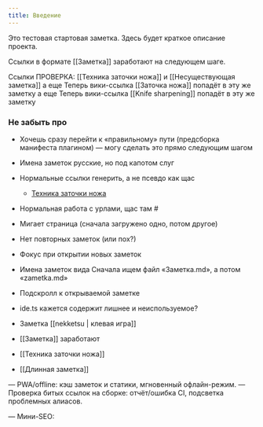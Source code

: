 ```yaml
---
title: Введение
---
```


Это тестовая стартовая заметка. Здесь будет краткое описание проекта.

Ссылки в формате [[Заметка]] заработают на следующем шаге.

Ссылки ПРОВЕРКА: [[Техника заточки ножа]] и [[Несуществующая заметка]]
а еще Теперь вики-ссылка [[Заточка ножа]] попадёт в эту же заметку
а еще Теперь вики-ссылка [[Knife sharpening]] попадёт в эту же заметку


### Не забыть про 
- Хочешь сразу перейти к «правильному» пути (предсборка манифеста плагином) — могу сделать это прямо следующим шагом

- Имена заметок русские, но под капотом слуг

- Нормальные ссылки генерить, а не псевдо как щас 
  - <a href="#" class="wikilink" data-slug="tehnika-zatochki-nozha" data-missing="false">Техника заточки ножа</a>
- Нормальная работа с урлами, щас там #
- Мигает страница (сначала загружено одно, потом другое)
- Нет повторных заметок (или пох?)
- Фокус при открытии новых заметок
- Имена заметок вида Сначала ищем файл «Заметка.md», а потом «zametka.md»
- Подскролл к открываемой заметке
- ide.ts кажется содержит лишнее и неиспользуемое?
- Заметка [[nekketsu | клевая игра]]
- [[Заметка]] заработают
-  [[Техника заточки ножа]]
- [[Длинная заметка]]


— PWA/offline: кэш заметок и статики, мгновенный офлайн-режим.
— Проверка битых ссылок на сборке: отчёт/ошибка CI, подсветка проблемных алиасов.

— Мини-SEO: <title>, meta description из frontmatter, canonical, опционально sitemap.

— Полировка визуала под Энди: тонкие детали типографики, вертикальный ритм,
— Обогатить бэклинки в стиле энди

— Рефакторинг — разбитие функционала на модули
